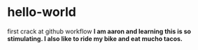 # hello-world
first crack at github workflow <b/>
I am aaron and learning this is so stimulating.<b/>
I also like to ride my bike and eat mucho tacos.
